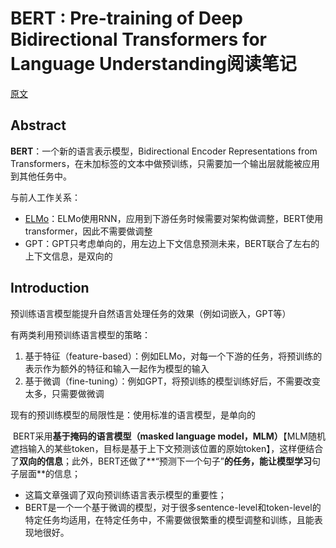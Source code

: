 # BERT : Pre-training of Deep Bidirectional Transformers for Language Understanding阅读笔记

[原文](https://arxiv.org/abs/1810.04805 )

## Abstract

**BERT**：一个新的语言表示模型，Bidirectional Encoder Representations from Transformers，在未加标签的文本中做预训练，只需要加一个输出层就能被应用到其他任务中。

与前人工作关系：

- [ELMo](https://arxiv.org/pdf/1802.05365)：ELMo使用RNN，应用到下游任务时候需要对架构做调整，BERT使用transformer，因此不需要做调整
- GPT：GPT只考虑单向的，用左边上下文信息预测未来，BERT联合了左右的上下文信息，是双向的

## Introduction

预训练语言模型能提升自然语言处理任务的效果（例如词嵌入，GPT等）

有两类利用预训练语言模型的策略：

1. 基于特征（feature-based）：例如ELMo，对每一个下游的任务，将预训练的表示作为额外的特征和输入一起作为模型的输入
2. 基于微调（fine-tuning）：例如GPT，将预训练的模型训练好后，不需要改变太多，只需要做微调

现有的预训练模型的局限性是：使用标准的语言模型，是单向的

​	BERT采用**基于掩码的语言模型（masked language model，MLM）**【MLM随机遮挡输入的某些token，目标是基于上下文预测该位置的原始token】，这样便结合了**双向的信息**；此外，BERT还做了**“预测下一个句子”**的任务，能让模型学习**句子层面**的信息；

- 这篇文章强调了双向预训练语言表示模型的重要性；
- BERT是一个一个基于微调的模型，对于很多sentence-level和token-level的特定任务均适用，在特定任务中，不需要做很繁重的模型调整和训练，且能表现地很好。

